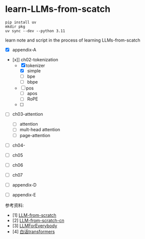 # learn-LLMs-from-scatch

```
pip install uv
mkdir pkg  
uv sync --dev --python 3.11
```

learn note and script in the process of learning LLMs-from-scatch

- [x] appendix-A
- [x]] ch02-tokenization
    - [x] tokenizer
        - [x] simple
        - [ ] bpe
        - [ ] bbpe   
    - [ ] pos
        - [ ] apos
        - [ ] RoPE
    - [ ] 
- [ ] ch03-attention
    - [ ] attention
    - [ ] mult-head attention
    - [ ] page-attention
- [ ] ch04-

- [ ] ch05
- [ ] ch06
- [ ] ch07
- [ ] appendix-D
- [ ] appendix-E

参考资料:
- [1]  [LLM-from-scratch](https://github.com/karpathy/llama2.0-from-scratch)
- [2] [LLM-from-scratch-cn](https://github.com/yangshun/llama2.0-from-scratch-cn)
- [3] [LLMForEverybody](https://luhengshiwo.github.io/LLMForEverybody)
- [4] [白话transformers](https://www.bilibili.com/video/BV1bu4m137W1/?&vd_source=bcb8910cd4fa1af2d43d4ce169458823)
